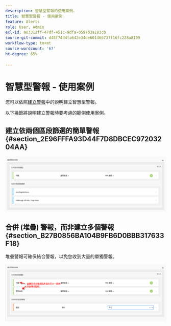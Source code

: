 ```yaml
---
description: 智慧型警報的使用案例。
title: 智慧型警報 - 使用案例
feature: Alerts
role: User, Admin
exl-id: a03312ff-47df-451c-9dfa-0597b3a183cb
source-git-commit: d48f74d4fa642e34de601466737f16fc228a8199
workflow-type: tm+mt
source-wordcount: '67'
ht-degree: 65%

---
```


# 智慧型警報 - 使用案例

您可以依照[建立警報](/help/analyze/analysis-workspace/c-intelligent-alerts/alert-builder.md)中的說明建立智慧型警報。

以下幾節將說明建立警報時要考慮的範例使用案例。

## 建立依兩個區段篩選的簡單警報 {#section_2E96FFFA93D44F7D8DBCEC97203204AA}

<!-- 

Update screenshots for better readability.

 -->

![](assets/alerts_example1.png)



## 合併 (堆疊) 警報，而非建立多個警報 {#section_B27B0856BA104B9FB6D0BBB317633F18}

堆疊警報可確保結合警報，以免您收到大量的單獨警報。

![](assets/alerts_example2.png)
